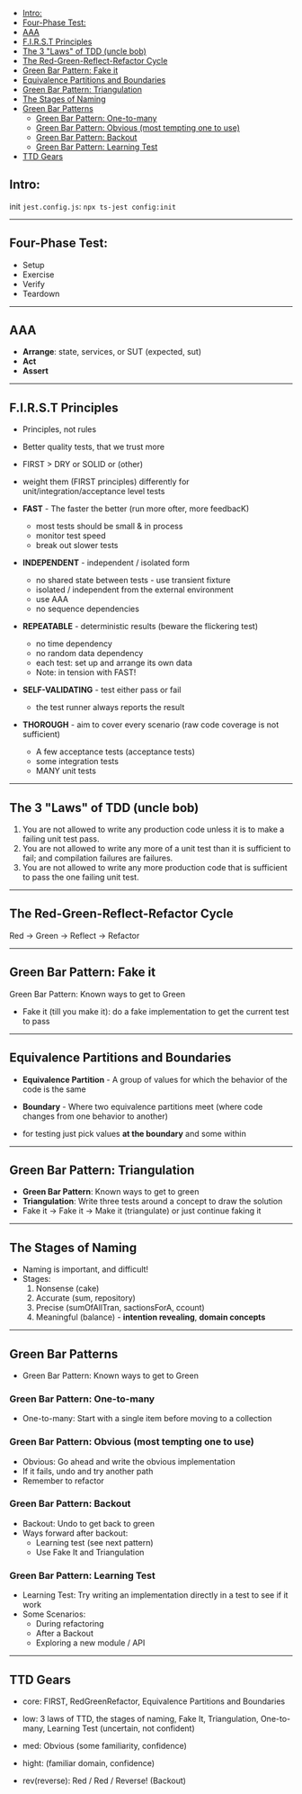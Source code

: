 - [Intro:](#intro)
- [Four-Phase Test:](#four-phase-test)
- [AAA](#aaa)
- [F.I.R.S.T Principles](#first-principles)
- [The 3 "Laws" of TDD (uncle bob)](#the-3-laws-of-tdd-uncle-bob)
- [The Red-Green-Reflect-Refactor Cycle](#the-red-green-reflect-refactor-cycle)
- [Green Bar Pattern: Fake it](#green-bar-pattern-fake-it)
- [Equivalence Partitions and Boundaries](#equivalence-partitions-and-boundaries)
- [Green Bar Pattern: Triangulation](#green-bar-pattern-triangulation)
- [The Stages of Naming](#the-stages-of-naming)
- [Green Bar Patterns](#green-bar-patterns)
  - [Green Bar Pattern: One-to-many](#green-bar-pattern-one-to-many)
  - [Green Bar Pattern: Obvious (most tempting one to use)](#green-bar-pattern-obvious-most-tempting-one-to-use)
  - [Green Bar Pattern: Backout](#green-bar-pattern-backout)
  - [Green Bar Pattern: Learning Test](#green-bar-pattern-learning-test)
- [TTD Gears](#ttd-gears)

## Intro:

init `jest.config.js`: `npx ts-jest config:init`

---

## Four-Phase Test:

- Setup
- Exercise
- Verify
- Teardown

---

## AAA

- **Arrange**: state, services, or SUT (expected, sut)
- **Act**
- **Assert**

---

## F.I.R.S.T Principles

- Principles, not rules
- Better quality tests, that we trust more
- FIRST > DRY or SOLID or (other)
- weight them (FIRST principles) differently for unit/integration/acceptance level tests

- **FAST** - The faster the better (run more ofter, more feedbacK)

  - most tests should be small & in process
  - monitor test speed
  - break out slower tests

- **INDEPENDENT** - independent / isolated form

  - no shared state between tests - use transient fixture
  - isolated / independent from the external environment
  - use AAA
  - no sequence dependencies

- **REPEATABLE** - deterministic results (beware the flickering test)

  - no time dependency
  - no random data dependency
  - each test: set up and arrange its own data
  - Note: in tension with FAST!

- **SELF-VALIDATING** - test either pass or fail

  - the test runner always reports the result

- **THOROUGH** - aim to cover every scenario (raw code coverage is not sufficient)

  - A few acceptance tests (acceptance tests)
  - some integration tests
  - MANY unit tests

---

## The 3 "Laws" of TDD (uncle bob)

1. You are not allowed to write any production code unless it is to make a failing unit test pass.
2. You are not allowed to write any more of a unit test than it is sufficient to fail; and compilation failures are failures.
3. You are not allowed to write any more production code that is sufficient to pass the one failing unit test.

---

## The Red-Green-Reflect-Refactor Cycle

Red -> Green -> Reflect -> Refactor

---

## Green Bar Pattern: Fake it

Green Bar Pattern: Known ways to get to Green

- Fake it (till you make it): do a fake implementation to get the current test to pass

---

## Equivalence Partitions and Boundaries

- **Equivalence Partition** - A group of values for which the behavior of the code is the same
- **Boundary** - Where two equivalence partitions meet (where code changes from one behavior to another)

- for testing just pick values **at the boundary** and some within

---

## Green Bar Pattern: Triangulation

- **Green Bar Pattern**: Known ways to get to green
- **Triangulation**: Write three tests around a concept to draw the solution
- Fake it -> Fake it -> Make it (triangulate) or just continue faking it

---

## The Stages of Naming

- Naming is important, and difficult!
- Stages:
  1. Nonsense (cake)
  2. Accurate (sum, repository)
  3. Precise (sumOfAllTran, sactionsForA, ccount)
  4. Meaningful (balance) - **intention revealing**, **domain concepts**

---

## Green Bar Patterns

- Green Bar Pattern: Known ways to get to Green

### Green Bar Pattern: One-to-many

- One-to-many: Start with a single item before moving to a collection

### Green Bar Pattern: Obvious (most tempting one to use)

- Obvious: Go ahead and write the obvious implementation
- If it fails, undo and try another path
- Remember to refactor

### Green Bar Pattern: Backout

- Backout: Undo to get back to green
- Ways forward after backout:
  - Learning test (see next pattern)
  - Use Fake It and Triangulation

### Green Bar Pattern: Learning Test

- Learning Test: Try writing an implementation directly in a test to see if it work
- Some Scenarios:
  - During refactoring
  - After a Backout
  - Exploring a new module / API

---

## TTD Gears

- core: FIRST, RedGreenRefactor, Equivalence Partitions and Boundaries
- low: 3 laws of TTD, the stages of naming, Fake It, Triangulation, One-to-many, Learning Test (uncertain, not confident)
- med: Obvious (some familiarity, confidence)
- hight: (familiar domain, confidence)

- rev(reverse): Red / Red / Reverse! (Backout)
